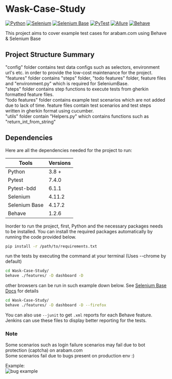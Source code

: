 # Wask-Case-Study
[![Python](https://img.shields.io/badge/Python-yellow?style=flat&logo=python)](https://www.python.org/)
[![Selenium](https://img.shields.io/badge/Selenium-blue?style=flat&logo=selenium)](https://www.selenium.dev/)
[![Selenium Base](https://img.shields.io/badge/SeleniumBase-green?style=flat&logo=selenium)](https://seleniumbase.io/)
[![PyTest](https://img.shields.io/badge/PyTest-orange?style=flat&logo=pytest)](https://docs.pytest.org/en/6.2.x/)
[![Allure](https://img.shields.io/badge/Allure-blue?style=flat&logo=java)](https://docs.qameta.io/allure/)
[![Behave](https://img.shields.io/badge/Behave-red?style=flat&logo=behave)](https://behave.readthedocs.io/en/latest/)


This project aims to cover example test cases for arabam.com using Behave & Selenium Base


## Project Structure Summary
"config" folder contains test data configs such as selectors, environment url's etc. in order to provide the low-cost maintenance for the project.  
"features" folder contains "steps" folder, "todo features" folder, feature files and "environment.py" which is required for SeleniumBase.  
"steps" folder contains step functions to execute tests from gherkin formatted feature files.   
"todo features" folder contains example test scenarios which are not added due to lack of time.
feature files contain test scenarios and test steps written in gherkin format using cucumber.  
"utils" folder contain "Helpers.py" which contains functions such as "return_int_from_string"

## Dependencies

Here are all the dependencies needed for the project to run:


Tools                 |       Versions
-------------         |       -------------
Python                |         3.8 + 
Pytest                |         7.4.0
Pytest-bdd            |         6.1.1
Selenium              |         4.11.2
Selenium Base         |         4.17.2
Behave                |         1.2.6

Inorder to run the project, first, Python and the necessary packages needs to be installed. You can install the required packages automatically by running the code provided below.
```bash 
pip install -r /path/to/requirements.txt
```


run the tests by executing the command at your terminal (Uses --chrome by default)
```bash 
cd Wask-Case-Study/
behave ./features/ -D dashboard -D 
```
other browsers can be run in such example down below. See [Selenium Base Docs](https://seleniumbase.io/) for details

```bash 
cd Wask-Case-Study/
behave ./features/ -D dashboard -D --firefox
```

You can also use ``--junit`` to get ``.xml`` reports for each Behave feature. Jenkins can use these files to display better reporting for the tests.

### Note  
Some scenarios such as login failure scenarios may fail due to bot protection (captcha) on arabam.com  
Some scenarios fail due to bugs present on production env :)

Example:  
![bug example](https://i.ibb.co/dPfG2QR/arabam-bug.png)
